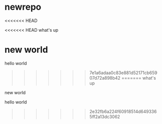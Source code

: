 # newrepo

<<<<<<< HEAD

<<<<<<< HEAD
what's up

new world
=======

hello world
>>>>>>> 7e1a6adaa0c83e881d52171cb65907d72a898b42
=======
what's up

new world

hello world

>>>>>>> 2e32fb6a224f60918514d6493365ff2a13dc3062
